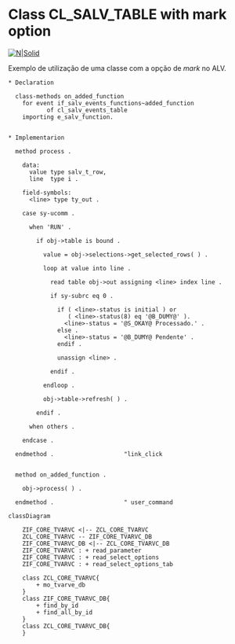 
# Class CL_SALV_TABLE with mark option #

[![N|Solid](https://wiki.scn.sap.com/wiki/download/attachments/1710/ABAP%20Development.png?version=1&modificationDate=1446673897000&api=v2)](https://www.sap.com/brazil/developer.html)

Exemplo de utilização de uma classe com a opção de _mark_ no ALV.

```abap
* Declaration

  class-methods on_added_function
    for event if_salv_events_functions~added_function
           of cl_salv_events_table
    importing e_salv_function.
      
```

```abap
* Implementarion

  method process .

    data:
      value type salv_t_row,
      line  type i .

    field-symbols:
      <line> type ty_out .

    case sy-ucomm .

      when 'RUN' .

        if obj->table is bound .

          value = obj->selections->get_selected_rows( ) .

          loop at value into line .

            read table obj->out assigning <line> index line .

            if sy-subrc eq 0 .

              if ( <line>-status is initial ) or
                 ( <line>-status(8) eq '@B_DUMY@' ).
                <line>-status = '@S_OKAY@ Processado.' .
              else .
                <line>-status = '@B_DUMY@ Pendente' .
              endif .

              unassign <line> .

            endif .

          endloop .

          obj->table->refresh( ) .

        endif .

      when others .

    endcase .

  endmethod .                    "link_click
```

```abap

  method on_added_function .

    obj->process( ) .

  endmethod .                    " user_command
```

```mermaid
classDiagram

    ZIF_CORE_TVARVC <|-- ZCL_CORE_TVARVC
    ZCL_CORE_TVARVC -- ZIF_CORE_TVARVC_DB
    ZIF_CORE_TVARVC_DB <|-- ZCL_CORE_TVARVC_DB
    ZIF_CORE_TVARVC : + read_parameter
    ZIF_CORE_TVARVC : + read_select_options
    ZIF_CORE_TVARVC : + read_select_options_tab

    class ZCL_CORE_TVARVC{
        + mo_tvarve_db
    }
    class ZIF_CORE_TVARVC_DB{
        + find_by_id
        + find_all_by_id
    }
    class ZCL_CORE_TVARVC_DB{
    }
```
